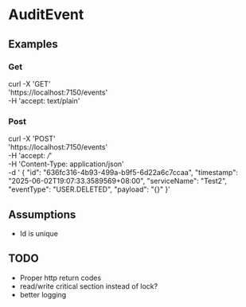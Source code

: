 # AuditEvent

## Examples

### Get

curl -X 'GET' \
  'https://localhost:7150/events' \
  -H 'accept: text/plain'

### Post

curl -X 'POST' \
  'https://localhost:7150/events' \
  -H 'accept: */*' \
  -H 'Content-Type: application/json' \
  -d '  {
    "id": "636fc316-4b93-499a-b9f5-6d22a6c7ccaa",
    "timestamp": "2025-06-02T19:07:33.3589569+08:00",
    "serviceName": "Test2",
    "eventType": "USER.DELETED",
    "payload": "{}"
  }'

## Assumptions
 - Id is unique


## TODO
- Proper http return codes
- read/write critical section instead of lock?
- better logging